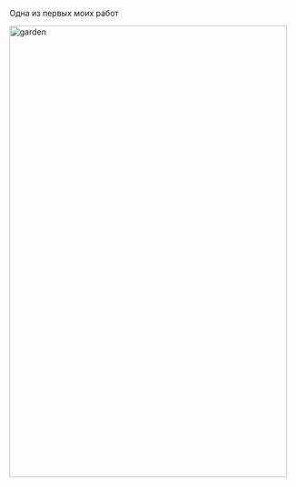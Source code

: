 Одна из первых моих работ

<img width="489" height="795" alt="garden" src="https://github.com/user-attachments/assets/41ef7821-7b61-4130-b1c7-9e67c086bcd6" />
